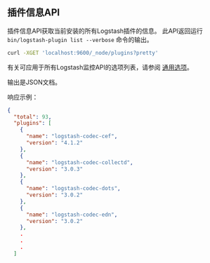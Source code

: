 ## 插件信息API

插件信息API获取当前安装的所有Logstash插件的信息。 此API返回运行 `bin/logstash-plugin list --verbose` 命令的输出。

```sh
curl -XGET 'localhost:9600/_node/plugins?pretty'
```

有关可应用于所有Logstash监控API的选项列表，请参阅 [通用选项](../16-Working-with-plugins/README.md)。

输出是JSON文档。

响应示例：

```json
{
  "total": 93,
  "plugins": [
    {
      "name": "logstash-codec-cef",
      "version": "4.1.2"
    },
    {
      "name": "logstash-codec-collectd",
      "version": "3.0.3"
    },
    {
      "name": "logstash-codec-dots",
      "version": "3.0.2"
    },
    {
      "name": "logstash-codec-edn",
      "version": "3.0.2"
    },
    .
    .
    .
  ]
```

